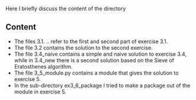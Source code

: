 Here I briefly discuss the content of the directory

## Content

- The files 3.1. .. refer to the first and second part of exercise 3.1.
- The file 3.2 contains the solution to the second exercise.
- The file 3.4_naive contains a simple and naive solution to exercise 3.4, while in 3.4_new there is a second solution based on the Sieve of Eratosthenes algorithm.
- The file 3_5_module.py contains a module that gives the solution to exercise 5.
- In the sub-directory ex3_6_package I tried to make a package out of the module in exercise 5.
